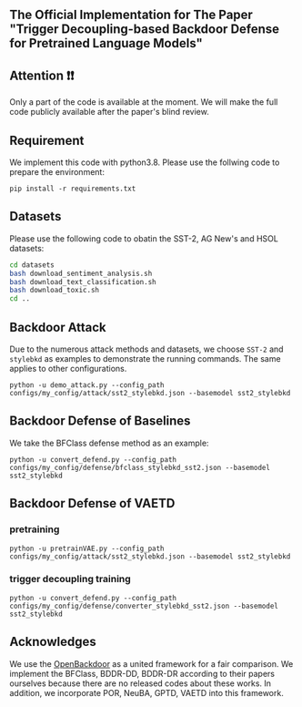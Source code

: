 ## The Official Implementation for The Paper "Trigger Decoupling-based Backdoor Defense for Pretrained Language Models"


## Attention ❗❗
Only a part of the code is available at the moment. We will make the full code publicly available after the paper's blind review.



## Requirement
We implement this code with python3.8. Please use the follwing code to prepare the environment:

```shell
pip install -r requirements.txt
```

## Datasets

Please use the following code to obatin the SST-2, AG New's and HSOL datasets:
```bash
cd datasets
bash download_sentiment_analysis.sh
bash download_text_classification.sh
bash download_toxic.sh
cd ..
```


## Backdoor Attack
Due to the numerous attack methods and datasets, we choose `SST-2` and `stylebkd` as examples to demonstrate the running commands. The same applies to other configurations.

```shell
python -u demo_attack.py --config_path configs/my_config/attack/sst2_stylebkd.json --basemodel sst2_stylebkd
```

## Backdoor Defense of Baselines
We take the BFClass defense method as an example:

```shell
python -u convert_defend.py --config_path configs/my_config/defense/bfclass_stylebkd_sst2.json --basemodel sst2_stylebkd
```
## Backdoor Defense of VAETD

### pretraining
```shell
python -u pretrainVAE.py --config_path configs/my_config/attack/sst2_stylebkd.json --basemodel sst2_stylebkd
```
### trigger decoupling training

```shell
python -u convert_defend.py --config_path configs/my_config/defense/converter_stylebkd_sst2.json --basemodel sst2_stylebkd

```

## Acknowledges

We use the [OpenBackdoor](https://github.com/thunlp/OpenBackdoor/tree/main) as a united framework for a fair comparison. We implement the BFClass, BDDR-DD, BDDR-DR according to their papers ourselves because there are no released codes about these works. In addition, we incorporate POR, NeuBA, GPTD, VAETD into this framework.
